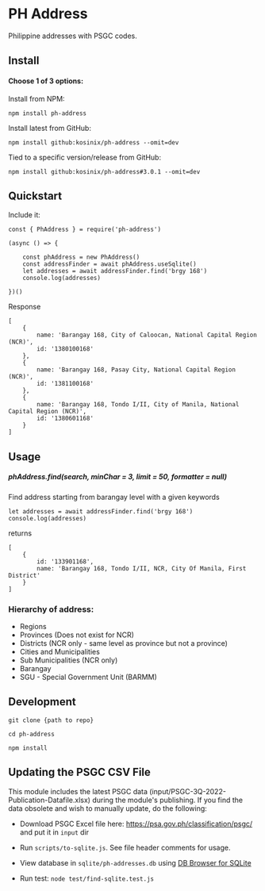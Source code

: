 # PH Address
Philippine addresses with PSGC codes.

## Install

#### Choose 1 of 3 options:

Install from NPM:

    npm install ph-address

Install latest from GitHub:

    npm install github:kosinix/ph-address --omit=dev

Tied to a specific version/release from GitHub:

    npm install github:kosinix/ph-address#3.0.1 --omit=dev
    
## Quickstart

Include it:

    const { PhAddress } = require('ph-address')

    (async () => {

        const phAddress = new PhAddress()
        const addressFinder = await phAddress.useSqlite()
        let addresses = await addressFinder.find('brgy 168')
        console.log(addresses)

    })()
    
Response

    [
        {
            name: 'Barangay 168, City of Caloocan, National Capital Region (NCR)',
            id: '1380100168'
        },
        {
            name: 'Barangay 168, Pasay City, National Capital Region (NCR)',
            id: '1381100168'
        },
        {
            name: 'Barangay 168, Tondo I/II, City of Manila, National Capital Region (NCR)',
            id: '1380601168'
        }
    ]
    
## Usage
##### phAddress.find(search, minChar = 3, limit = 50, formatter = null)
Find address starting from barangay level with a given keywords

    let addresses = await addressFinder.find('brgy 168')
    console.log(addresses)
    
returns

    [
        { 
            id: '133901168',
            name: 'Barangay 168, Tondo I/II, NCR, City Of Manila, First District' 
        } 
    ]

### Hierarchy of address: 
* Regions
* Provinces (Does not exist for NCR)
* Districts (NCR only - same level as province but not a province)
* Cities and Municipalities
* Sub Municipalities (NCR only)
* Barangay
* SGU - Special Government Unit	(BARMM)



## Development

`git clone {path to repo}`

`cd ph-address`

`npm install`


## Updating the PSGC CSV File
This module includes the latest PSGC data (input/PSGC-3Q-2022-Publication-Datafile.xlsx) during the module's publishing.
If you find the data obsolete and wish to manually update, do the following:

* Download PSGC Excel file here: https://psa.gov.ph/classification/psgc/ and put it in `input` dir

* Run `scripts/to-sqlite.js`. See file header comments for usage.

* View database in `sqlite/ph-addresses.db` using [DB Browser for SQLite](https://sqlitebrowser.org/)

* Run test: `node test/find-sqlite.test.js`

